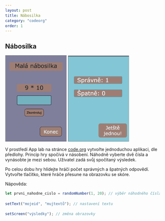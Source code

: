 ```yaml
---
layout: post
title: Nábosilka
category: "codeorg"
order: 1
---
```


## Nábosilka

<img src="/images/mala_nabosilka.png" alt="nabosilka" width="200"/>
<img src="/images/mala_nabosilka_vysledky.png" alt="nabosilka_vysledky" width="200"/>

V prostředí App lab na stránce [code.org](https://code.org) vytvořte jednoduchou aplikaci, dle předlohy. Princip hry spočívá v násobení. Náhodně vyberte dvě čísla a vynásobte je mezi sebou. Uživatel zadá svůj spočítaný výsledek.

Po celou dobu hry hlídejte hráči počet správných a špatných odpovědí. Vytvořte tlačítko, které hráče přesune na obrazovku se skóre.

Nápověda:

```js
let prvni_nahodne_cislo = randomNumber(1, 20); // výběr náhodného čísla

setText("mojeid", "mujtextů"); // nastavení textu

setScreen("výsledky"); // změna obrazovky
```
